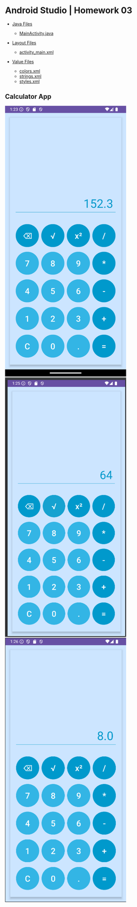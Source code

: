# Android Studio | Homework 03

* [Java Files](./app/src/main/java/com/slavikart/hw_03/)
    - [MainActivity.java](./app/src/main/java/com/slavikart/hw_03/MainActivity.java)

* [Layout Files](./app/src/main/res/layout/)
    - [activity_main.xml](./app/src/main/res/layout/activity_main.xml)

* [Value Files](./app/src/main/res/values/)
    - [colors.xml](./app/src/main/res/values/colors.xml)
    - [strings.xml](./app/src/main/res/values/strings.xml)
    - [styles.xml](./app/src/main/res/values/styles.xml)

## Calculator App
<img src="./screenshots/0.png" alt="Calculator App" width="400"/>
<img src="./screenshots/1.png" alt="Calculator App" width="400"/>  
<img src="./screenshots/2.png" alt="Calculator App" width="400"/>  
